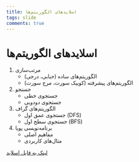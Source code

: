 ```yaml
---
title: اسلایدهای الگوریتم‌ها
tags: slide
comments: true
---
```


# اسلایدهای الگوریتم‌ها

1. مرتب‌سازی
   - الگوریتم‌های ساده (حبابی، درجی)
   - الگوریتم‌های پیشرفته (کوییک سورت، مرج سورت)
2. جستجو
   - جستجوی خطی
   - جستجوی دودویی
3. الگوریتم‌های گراف
   - جستجوی عمق اول (DFS)
   - جستجوی سطح اول (BFS)
4. برنامه‌نویسی پویا
   - مفاهیم اصلی
   - مثال‌های کاربردی

[لینک به فایل اسلاید](https://example.com/algorithms-slides.pdf)